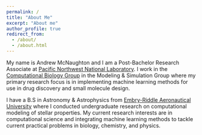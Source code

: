 ```yaml
---
permalink: /
title: "About Me"
excerpt: "About me"
author_profile: true
redirect_from: 
  - /about/
  - /about.html
---
```


My name is Andrew McNaughton and I am a Post-Bachelor Research Associate at [Pacific Northwest National Laboratory](https://www.pnnl.gov). I work in the [Computational Biology Group](https://www.pnnl.gov/computational-biology) in the Modeling & Simulation Group where my primary research focus is in implementing machine learning methods for use in drug discovery and small molecule design.

I have a B.S in Astronomy & Astrophysics from [Embry-Riddle Aeronautical University](https://daytonabeach.erau.edu) where I conducted undergraduate research on computational modeling of stellar properties. My current research interests are in computational science and integrating machine learning methods to tackle current practical problems in biology, chemistry, and physics.